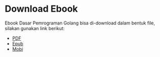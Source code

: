 # Download Ebook

Ebook Dasar Pemrograman Golang bisa di-download dalam bentuk file, silakan gunakan link berikut:

- [PDF](https://github.com/novalagung/dasarpemrogramangolang/raw/ebooks/dasarpemrogramangolang.pdf?v=v4.0.20241115)
- [Epub](https://github.com/novalagung/dasarpemrogramangolang/raw/ebooks/dasarpemrogramangolang.epub?v=v4.0.20241115)
- [Mobi](https://github.com/novalagung/dasarpemrogramangolang/raw/ebooks/dasarpemrogramangolang.mobi?v=v4.0.20241115)
